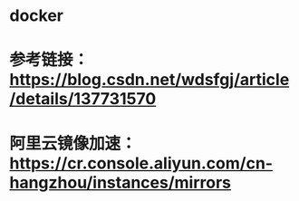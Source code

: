 # docker
# 参考链接：https://blog.csdn.net/wdsfgj/article/details/137731570
# 阿里云镜像加速：https://cr.console.aliyun.com/cn-hangzhou/instances/mirrors
